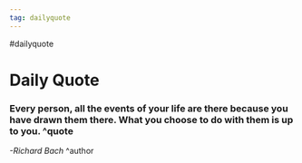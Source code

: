 ```yaml
---
tag: dailyquote
---
```


#dailyquote

# Daily Quote

### Every person, all the events of your life are there because you have drawn them there. What you choose to do with them is up to you. ^quote
*-Richard Bach* ^author
